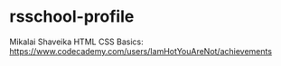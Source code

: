 # rsschool-profile
Mikalai Shaveika
HTML CSS Basics: https://www.codecademy.com/users/IamHotYouAreNot/achievements
